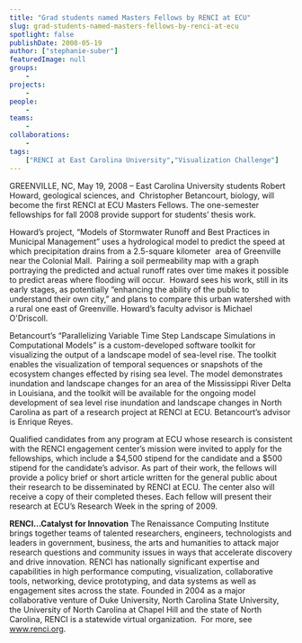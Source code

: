 ```yaml
---
title: "Grad students named Masters Fellows by RENCI at ECU"
slug: grad-students-named-masters-fellows-by-renci-at-ecu
spotlight: false
publishDate: 2008-05-19
author: ["stephanie-suber"]
featuredImage: null
groups:
    - 
projects:
    - 
people:
    - 
teams: 
    - 
collaborations:
    - 
tags:
    ["RENCI at East Carolina University","Visualization Challenge"]
---
```

GREENVILLE, NC, May 19, 2008 – East Carolina University students Robert Howard, geological sciences, and  Christopher Betancourt, biology, will become the first RENCI at ECU Masters Fellows. The one-semester fellowships for fall 2008 provide support for students’ thesis work.<!--more-->

Howard’s project, “Models of Stormwater Runoff and Best Practices in Municipal Management” uses a hydrological model to predict the speed at which precipitation drains from a 2.5-square kilometer  area of Greenville near the Colonial Mall.  Pairing a soil permeability map with a graph portraying the predicted and actual runoff rates over time makes it possible to predict areas where flooding will occur.  Howard sees his work, still in its early stages, as potentially “enhancing the ability of the public to understand their own city,” and plans to compare this urban watershed with a rural one east of Greenville. Howard’s faculty advisor is Michael O'Driscoll.

Betancourt’s “Parallelizing Variable Time Step Landscape Simulations in Computational Models” is a custom-developed software toolkit for visualizing the output of a landscape model of sea-level rise. The toolkit enables the visualization of temporal sequences or snapshots of the ecosystem changes effected by rising sea level. The model demonstrates inundation and landscape changes for an area of the Mississippi River Delta in Louisiana, and the toolkit will be available for the ongoing model development of sea level rise inundation and landscape changes in North Carolina as part of a research project at RENCI at ECU. Betancourt’s advisor is Enrique Reyes.

Qualified candidates from any program at ECU whose research is consistent with the RENCI engagement center’s mission were invited to apply for the fellowships, which include a $4,500 stipend for the candidate and a $500 stipend for the candidate’s advisor. As part of their work, the fellows will provide a policy brief or short article written for the general public about their research to be disseminated by RENCI at ECU. The center also will receive a copy of their completed theses. Each fellow will present their research at ECU’s Research Week in the spring of 2009.

<strong>RENCI…Catalyst for  Innovation</strong>
The Renaissance Computing Institute brings together teams of talented researchers, engineers, technologists and leaders in government, business, the arts and humanities to attack major research questions and community issues in ways that accelerate discovery and drive innovation. RENCI has nationally significant expertise and capabilities in high performance computing, visualization, collaborative tools, networking, device prototyping, and data systems as well as engagement sites across the state. Founded in 2004 as a major collaborative venture of Duke University, North Carolina State University, the University of North Carolina at Chapel Hill and the state of North Carolina, RENCI is a statewide virtual organization.  For more, see <a href="https://www.renci.org/">www.renci.org</a>.
